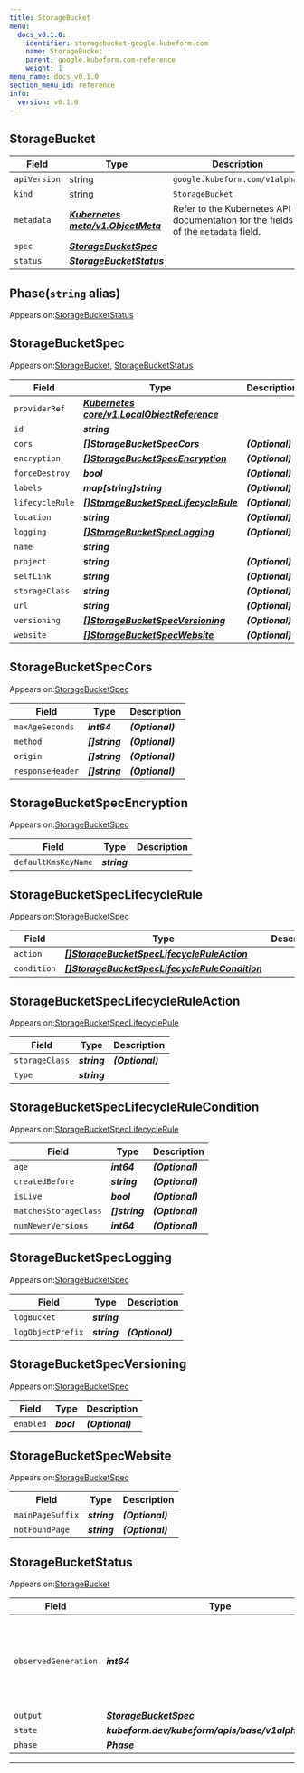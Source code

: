 ```yaml
---
title: StorageBucket
menu:
  docs_v0.1.0:
    identifier: storagebucket-google.kubeform.com
    name: StorageBucket
    parent: google.kubeform.com-reference
    weight: 1
menu_name: docs_v0.1.0
section_menu_id: reference
info:
  version: v0.1.0
---
```


## StorageBucket
| Field | Type | Description |
| ------ | ----- | ----------- |
| `apiVersion` | string | `google.kubeform.com/v1alpha1` |
|    `kind` | string | `StorageBucket` |
| `metadata` | ***[Kubernetes meta/v1.ObjectMeta](https://kubernetes.io/docs/reference/generated/kubernetes-api/v1.13/#objectmeta-v1-meta)***|Refer to the Kubernetes API documentation for the fields of the `metadata` field.|
| `spec` | ***[StorageBucketSpec](#storagebucketspec)***||
| `status` | ***[StorageBucketStatus](#storagebucketstatus)***||
## Phase(`string` alias)

Appears on:[StorageBucketStatus](#storagebucketstatus)

## StorageBucketSpec

Appears on:[StorageBucket](#storagebucket), [StorageBucketStatus](#storagebucketstatus)

| Field | Type | Description |
| ------ | ----- | ----------- |
| `providerRef` | ***[Kubernetes core/v1.LocalObjectReference](https://kubernetes.io/docs/reference/generated/kubernetes-api/v1.13/#localobjectreference-v1-core)***||
| `id` | ***string***||
| `cors` | ***[[]StorageBucketSpecCors](#storagebucketspeccors)***| ***(Optional)*** |
| `encryption` | ***[[]StorageBucketSpecEncryption](#storagebucketspecencryption)***| ***(Optional)*** |
| `forceDestroy` | ***bool***| ***(Optional)*** |
| `labels` | ***map[string]string***| ***(Optional)*** |
| `lifecycleRule` | ***[[]StorageBucketSpecLifecycleRule](#storagebucketspeclifecyclerule)***| ***(Optional)*** |
| `location` | ***string***| ***(Optional)*** |
| `logging` | ***[[]StorageBucketSpecLogging](#storagebucketspeclogging)***| ***(Optional)*** |
| `name` | ***string***||
| `project` | ***string***| ***(Optional)*** |
| `selfLink` | ***string***| ***(Optional)*** |
| `storageClass` | ***string***| ***(Optional)*** |
| `url` | ***string***| ***(Optional)*** |
| `versioning` | ***[[]StorageBucketSpecVersioning](#storagebucketspecversioning)***| ***(Optional)*** |
| `website` | ***[[]StorageBucketSpecWebsite](#storagebucketspecwebsite)***| ***(Optional)*** |
## StorageBucketSpecCors

Appears on:[StorageBucketSpec](#storagebucketspec)

| Field | Type | Description |
| ------ | ----- | ----------- |
| `maxAgeSeconds` | ***int64***| ***(Optional)*** |
| `method` | ***[]string***| ***(Optional)*** |
| `origin` | ***[]string***| ***(Optional)*** |
| `responseHeader` | ***[]string***| ***(Optional)*** |
## StorageBucketSpecEncryption

Appears on:[StorageBucketSpec](#storagebucketspec)

| Field | Type | Description |
| ------ | ----- | ----------- |
| `defaultKmsKeyName` | ***string***||
## StorageBucketSpecLifecycleRule

Appears on:[StorageBucketSpec](#storagebucketspec)

| Field | Type | Description |
| ------ | ----- | ----------- |
| `action` | ***[[]StorageBucketSpecLifecycleRuleAction](#storagebucketspeclifecycleruleaction)***||
| `condition` | ***[[]StorageBucketSpecLifecycleRuleCondition](#storagebucketspeclifecyclerulecondition)***||
## StorageBucketSpecLifecycleRuleAction

Appears on:[StorageBucketSpecLifecycleRule](#storagebucketspeclifecyclerule)

| Field | Type | Description |
| ------ | ----- | ----------- |
| `storageClass` | ***string***| ***(Optional)*** |
| `type` | ***string***||
## StorageBucketSpecLifecycleRuleCondition

Appears on:[StorageBucketSpecLifecycleRule](#storagebucketspeclifecyclerule)

| Field | Type | Description |
| ------ | ----- | ----------- |
| `age` | ***int64***| ***(Optional)*** |
| `createdBefore` | ***string***| ***(Optional)*** |
| `isLive` | ***bool***| ***(Optional)*** |
| `matchesStorageClass` | ***[]string***| ***(Optional)*** |
| `numNewerVersions` | ***int64***| ***(Optional)*** |
## StorageBucketSpecLogging

Appears on:[StorageBucketSpec](#storagebucketspec)

| Field | Type | Description |
| ------ | ----- | ----------- |
| `logBucket` | ***string***||
| `logObjectPrefix` | ***string***| ***(Optional)*** |
## StorageBucketSpecVersioning

Appears on:[StorageBucketSpec](#storagebucketspec)

| Field | Type | Description |
| ------ | ----- | ----------- |
| `enabled` | ***bool***| ***(Optional)*** |
## StorageBucketSpecWebsite

Appears on:[StorageBucketSpec](#storagebucketspec)

| Field | Type | Description |
| ------ | ----- | ----------- |
| `mainPageSuffix` | ***string***| ***(Optional)*** |
| `notFoundPage` | ***string***| ***(Optional)*** |
## StorageBucketStatus

Appears on:[StorageBucket](#storagebucket)

| Field | Type | Description |
| ------ | ----- | ----------- |
| `observedGeneration` | ***int64***| ***(Optional)*** Resource generation, which is updated on mutation by the API Server.|
| `output` | ***[StorageBucketSpec](#storagebucketspec)***| ***(Optional)*** |
| `state` | ***kubeform.dev/kubeform/apis/base/v1alpha1.State***| ***(Optional)*** |
| `phase` | ***[Phase](#phase)***| ***(Optional)*** |
---
